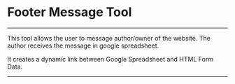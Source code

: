# Footer Message Tool
---
This tool allows the user to message author/owner of the website. 
The author receives the message in google spreadsheet.  

It creates a dynamic link between Google Spreadsheet and HTML Form Data.

---
